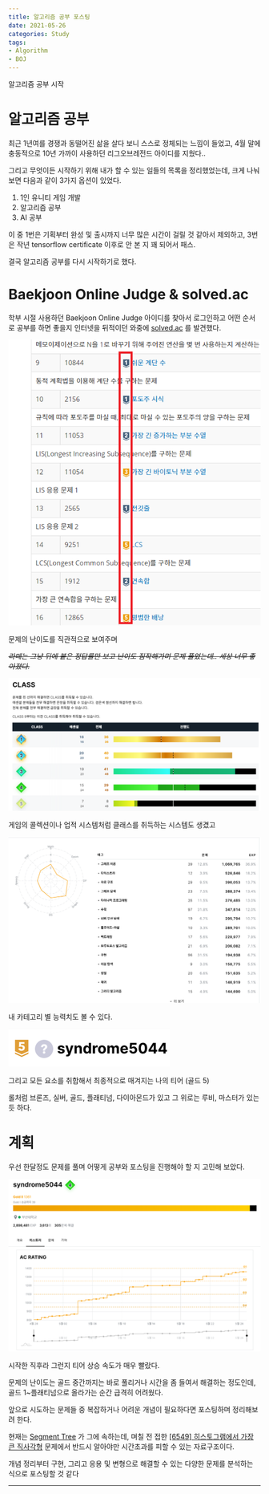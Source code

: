 ```yaml
---
title: 알고리즘 공부 포스팅
date: 2021-05-26
categories: Study
tags:
- Algorithm
- BOJ
---
```


알고리즘 공부 시작

# 알고리즘 공부

최근 1년여를 경쟁과 동떨어진 삶을 살다 보니 스스로 정체되는 느낌이 들었고, 4월 말에 충동적으로 10년 가까이 사용하던 리그오브레전드 아이디를 지웠다..

그리고 무엇이든 시작하기 위해 내가 할 수 있는 일들의 목록을 정리했었는데, 크게 나눠보면 다음과 같이 3가지 옵션이 있었다.

1. 1인 유니티 게임 개발
2. 알고리즘 공부
3. AI 공부

이 중 1번은 기획부터 완성 및 출시까지 너무 많은 시간이 걸릴 것 같아서 제외하고, 3번은 작년 tensorflow certificate 이후로 안 본 지 꽤 되어서 패스.

결국 알고리즘 공부를 다시 시작하기로 했다.

# Baekjoon Online Judge & solved.ac

학부 시절 사용하던 Baekjoon Online Judge 아이디를 찾아서 로그인하고 어떤 순서로 공부를 하면 좋을지 인터넷을 뒤적이던 와중에 [solved.ac](https://solved.ac/) 를 발견했다.

![image_1](/post_images/2021-05-26-1.png)

문제의 난이도를 직관적으로 보여주며

*~~라떼는 그냥 뒤에 붙은 정답률만 보고 난이도 짐작해가며 문제 풀었는데.. 세상 너무 좋아졌다.~~*

![image_2](/post_images/2021-05-26-2.png)

게임의 콜렉션이나 업적 시스템처럼 클래스를 취득하는 시스템도 생겼고

![image_3](/post_images/2021-05-26-3.png)

내 카테고리 별 능력치도 볼 수 있다.

![image_4](/post_images/2021-05-26-4.png)

그리고 모든 요소를 취합해서 최종적으로 매겨지는 나의 티어 (골드 5)

롤처럼 브론즈, 실버, 골드, 플래티넘, 다이아몬드가 있고 그 위로는 루비, 마스터가 있는 듯 하다.

# 계획

우선 한달정도 문제를 풀며 어떻게 공부와 포스팅을 진행해야 할 지 고민해 보았다.

![image_5](/post_images/2021-05-26-5.png)

시작한 직후라 그런지 티어 상승 속도가 매우 빨랐다.

문제의 난이도는 골드 중간까지는 바로 풀리거나 시간을 좀 들여서 해결하는 정도인데, 골드 1~플래티넘으로 올라가는 순간 급격히 어려웠다.

앞으로 시도하는 문제들 중 복잡하거나 어려운 개념이 필요하다면 포스팅하며 정리해보려 한다.

현재는 [Segment Tree](https://en.wikipedia.org/wiki/Segment_tree) 가 그에 속하는데, 며칠 전 접한 [\[6549\] 히스토그램에서 가장 큰 직사각형](https://www.acmicpc.net/problem/6549) 문제에서 반드시 알아야만 시간초과를 피할 수 있는 자료구조이다. 

개념 정리부터 구현, 그리고 응용 및 변형으로 해결할 수 있는 다양한 문제를 분석하는 식으로 포스팅할 것 같다

---